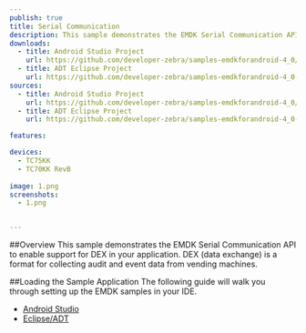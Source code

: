 ```yaml
---
publish: true
title: Serial Communication
description: This sample demonstrates the EMDK Serial Communication API to enable support for DEX in your application. DEX (data exchange) is a format for collecting audit and event data from vending machines.
downloads:
  - title: Android Studio Project
    url: https://github.com/developer-zebra/samples-emdkforandroid-4_0/archive/SimulScanSample1.zip  
  - title: ADT Eclipse Project
    url: https://github.com/developer-zebra/samples-emdkforandroid-4_0-ADT/archive/SimulScanSample1.zip   
sources:
  - title: Android Studio Project
    url: https://github.com/developer-zebra/samples-emdkforandroid-4_0/tree/SimulScanSample1
  - title: ADT Eclipse Project
    url: https://github.com/developer-zebra/samples-emdkforandroid-4_0-ADT/tree/SimulScanSample1

features: 

devices: 
  - TC75KK
  - TC70KK RevB
  
image: 1.png
screenshots: 
  - 1.png


---
```



##Overview
This sample demonstrates the EMDK Serial Communication API to enable support for DEX in your application. DEX (data exchange) is a format for collecting audit and event data from vending machines.


##Loading the Sample Application
The following guide will walk you through setting up the EMDK samples in your IDE.

* [Android Studio](/emdk-for-android/4-0/samples/emdksamples_androidstudio)
* [Eclipse/ADT](/emdk-for-android/4-0/samples/emdksamples_eclipse)